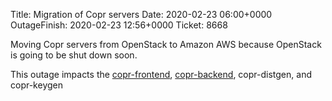 Title: Migration of Copr servers
Date: 2020-02-23 06:00+0000
OutageFinish: 2020-02-23 12:56+0000
Ticket: 8668

Moving Copr servers from OpenStack to Amazon AWS because OpenStack is going to be shut down soon.

This outage impacts the [copr-frontend](https://copr.fedorainfracloud.org), 
[copr-backend](https://copr-be.cloud.fedoraproject.org/), copr-distgen, and copr-keygen